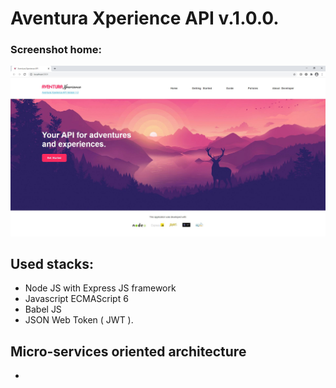 # Aventura Xperience API v.1.0.0.

### Screenshot home:

![header project](./api/public/uploads/media/screeenshot.jpg "header project")

## Used stacks:

-  Node JS with Express JS framework
-  Javascript ECMAScript 6
-  Babel JS
-  JSON Web Token ( JWT ).

## Micro-services oriented architecture
- 
